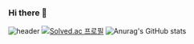 ### Hi there 👋

<!--
**songhee1/songhee1** is a ✨ _special_ ✨ repository because its `README.md` (this file) appears on your GitHub profile.

Here are some ideas to get you started:

- 🔭 I’m currently working on ...
- 🌱 I’m currently learning ...
- 👯 I’m looking to collaborate on ...
- 🤔 I’m looking for help with ...
- 💬 Ask me about ...
- 📫 How to reach me: ...
- 😄 Pronouns: ...
- ⚡ Fun fact: ...
-->
![header](https://capsule-render.vercel.app/api?type=slice&color=auto&height=300&section=header&text=hi%welcome%to%songhee%github%20render&fontSize=90)
[![Solved.ac
프로필](http://mazassumnida.wtf/api/generate_badge?boj=songhee1)](https://solved.ac/songhee1)
![Anurag's GitHub stats](https://github-readme-stats.vercel.app/api?username=songhee1&show_icons=true&theme=jolly)
